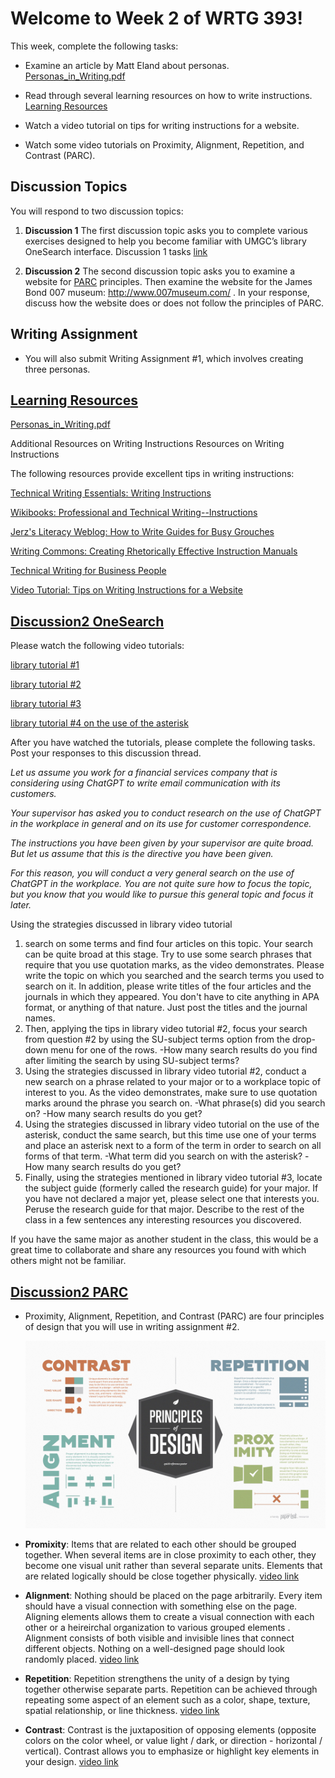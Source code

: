 # Welcome to Week 2 of WRTG 393!

This week, complete the following tasks:

- Examine an article by Matt Eland about personas. [Personas_in_Writing.pdf](WEEK2\Week2_LearningResource_Personas_in_Writing.pdf)

- Read through several learning resources on how to write instructions. [Learning Resources](#learning-resources)

- Watch a video tutorial on tips for writing instructions for a website.

- Watch some video tutorials on Proximity, Alignment, Repetition, and Contrast (PARC).

## Discussion Topics

You will respond to two discussion topics:

1. **Discussion 1** The first discussion topic asks you to complete various exercises designed to help you become familiar with UMGC’s library OneSearch interface. Discussion 1 tasks [link](#Discussion2-OneSearch)

2. **Discussion 2** The second discussion topic asks you to examine a website for  [PARC](#PARC) principles. Then examine the website for the James Bond 007 museum: http://www.007museum.com/ .  In your response, discuss how the website does or does not follow the principles of PARC.

## Writing Assignment

- You will also submit Writing Assignment #1, which involves creating three personas.

## [Learning Resources](#learning-resources)

<!-- link to Week2 Learning Resource -->
[Personas_in_Writing.pdf](WEEK2\Week2_LearningResource_Personas_in_Writing.pdf)

Additional Resources on Writing Instructions
Resources on Writing Instructions

The following resources provide excellent tips in writing instructions:

[Technical Writing Essentials: Writing Instructions]()

[Wikibooks: Professional and Technical Writing--Instructions]()

[Jerz's Literacy Weblog: How to Write Guides for Busy Grouches]()

[Writing Commons: Creating Rhetorically Effective Instruction Manuals]()

[Technical Writing for Business People](../Technical_Writing_for_Business.pdf)

[Video Tutorial: Tips on Writing Instructions for a Website](https://app.screencast.com/qJUoIjhZjAdfI)

## [Discussion2 OneSearch](#Discussion2-OneSearch)

Please watch the following video tutorials:

[library tutorial #1](https://umgc-edu.zoom.us/rec/play/YgXrnz1KmwwUn27EtakakWhwJ0YlzPHej-dufns1MpyQwNLO0z2NAcoOEMNRK2hFfsF7qbHgCyD9qWV2.ADGt8U4rk6oo0SYs?canPlayFromShare=true&from=share_recording_detail&continueMode=true&componentName=rec-play&originRequestUrl=https%3A%2F%2Fumgc-edu.zoom.us%2Frec%2Fshare%2FkcZ9WhjMOE3aDldWeLcrMJB_lmjJB7WdDiQVOS3AKATvduBXowXLna6iP6q2YpOO.jAHTpjgNQYnCB2-o)

[library tutorial #2](https://umgc-edu.zoom.us/rec/play/fqyXzdfmj7Rbcae26qWygC7EqkSs8MpxM7IBz17B-jWE3dnSCu-afWXCEPrsD2xHa33gwjSUINRtcmls.P6D0zuERmUJ6ifTa?canPlayFromShare=true&from=share_recording_detail&continueMode=true&componentName=rec-play&originRequestUrl=https%3A%2F%2Fumgc-edu.zoom.us%2Frec%2Fshare%2FyRsI4NZ3njUmb1KN1rCqNY4T2f-NiQS00N0NzgUsbYbxy5l9vkb3AKslm3Lu3mlV.vu5euYmbaZnJTlqZ)
 
[library tutorial #3 ](https://umgc-edu.zoom.us/rec/play/GsaoDzTHeNOXf5Ow-PGx6I0a6wfJD7AS-vTl7nVv-r4Haews5KzyN0AJELzvE6_OS_7mz2UUfVB7ttq9.YzVA-rUkHMz03olH?canPlayFromShare=true&from=share_recording_detail&continueMode=true&componentName=rec-play&originRequestUrl=https%3A%2F%2Fumgc-edu.zoom.us%2Frec%2Fshare%2FtPgrB4dmlwuYLJInK9CYaIGp9jEebRgbscKAU2eW7B5giSv-DcxQZGQPOtcF5jOk.GNpq31DlY1iX8Iej)

[library tutorial #4 on the use of the asterisk](https://app.screencast.com/x5kfKDSb5jwRe)

After you have watched the tutorials, please complete the following tasks. Post your responses to this discussion thread.

*Let us assume you work for a financial services company that is considering using ChatGPT to write email communication with its customers.*

*Your supervisor has asked you to conduct research on the use of ChatGPT in the workplace in general and on its use for customer correspondence.*

*The instructions you have been given by your supervisor are quite broad. But let us assume that this is the directive you have been given.*

*For this reason, you will conduct a very general search on the use of ChatGPT in the workplace. You are not quite sure how to focus the topic, but you know that you would like to pursue this general topic and focus it later.*

Using the strategies discussed in library video tutorial 

1. search on some terms and find four articles on this topic. Your search can be quite broad at this stage. Try to use some search phrases that require that you use quotation marks, as the video demonstrates. Please write the topic on which you searched and the search terms you used to search on it. In addition, please write titles of the four articles and the journals in which they appeared. You don't have to cite anything in APA format, or anything of that nature. Just post the titles and the journal names.
2. Then, applying the tips in library video tutorial 
#2, focus your search from question #2 by using the SU-subject terms option from the drop-down menu for one of the rows. -How many search results do you find after limiting the search by using SU-subject terms?
3. Using the strategies discussed in library video tutorial #2, conduct a new search on a phrase related to your major or to a workplace topic of interest to you. As the video demonstrates, make sure to use quotation marks around the phrase you search on.
-What phrase(s) did you search on?
-How many search results do you get?
4. Using the strategies discussed in library video tutorial on the use of the asterisk, conduct the same search, but this time use one of your terms and place an asterisk next to a form of the term in order to search on all forms of that term.
-What term did you search on with the asterisk?
-How many search results do you get?
5. Finally, using the strategies mentioned in library video tutorial #3, locate the subject guide (formerly called the research guide) for your major. If you have not declared a major yet, please select one that interests you. Peruse the research guide for that major. Describe to the rest of the class in a few sentences any interesting resources you discovered.

If you have the same major as another student in the class, this would be a great time to collaborate and share any resources you found with which others might not be familiar.





## [Discussion2 PARC](#PARC)

- Proximity, Alignment, Repetition, and Contrast (PARC) are four principles of design that you will use in writing assignment #2.

    ![Alt text](image.png)

- **Promixity**: Items that are related to each other should be grouped together. When several items are in close proximity to each other, they become one visual unit rather than several separate units. Elements that are related logically should be close together physically. [video link](https://www.screencast.com/t/E9SAXwJh3rEw)

- **Alignment**: Nothing should be placed on the page arbitrarily. Every item should have a visual connection with something else on the page. Aligning elements allows them to create a visual connection with each other or a heireirchal organization to various grouped elements . Alignment consists of both visible and invisible lines that connect different objects. Nothing on a well-designed page should look randomly placed. [video link](https://www.screencast.com/t/QKt7FIc7fl)

- **Repetition**: Repetition strengthens the unity of a design by tying together otherwise separate parts. Repetition can be achieved through repeating some aspect of an element such as a color, shape, texture, spatial relationship, or line thickness. [video link](https://www.screencast.com/t/6Z2Z2Z2Z)

- **Contrast**: Contrast is the juxtaposition of opposing elements (opposite colors on the color wheel, or value light / dark, or direction - horizontal / vertical). Contrast allows you to emphasize or highlight key elements in your design. [video link](https://www.screencast.com/t/6Z2Z2Z2Z)


